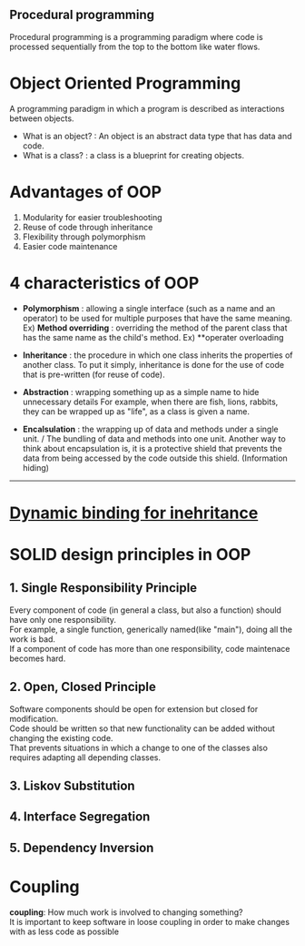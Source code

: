 ## Procedural programming
Procedural programming is a programming paradigm where code is processed sequentially from the top to the bottom like water flows.

# Object Oriented Programming
A programming paradigm in which a program is described as interactions between objects.

* What is an object? : An object is an abstract data type that has data and code.
* What is a class? : a class is a blueprint for creating objects.

# Advantages of OOP
1. Modularity for easier troubleshooting
2. Reuse of code through inheritance
3. Flexibility through polymorphism
4. Easier code maintenance

# 4 characteristics of OOP
* **Polymorphism** : allowing a single interface (such as a name and an operator) to be used for multiple purposes that have the same meaning.
Ex) **Method overriding** : overriding the method of the parent class that has the same name as the child's method.
Ex) **operater overloading

* **Inheritance** : the procedure in which one class inherits the properties of another class.
To put it simply, inheritance is done for the use of code that is pre-written (for reuse of code).

* **Abstraction** : wrapping something up as a simple name to hide unnecessary details
For example, when there are fish, lions, rabbits, they can be wrapped up as "life", as a class is given a name.

* **Encalsulation** : the wrapping up of data and methods under a single unit. / The bundling of data and methods into one unit.
Another way to think about encapsulation is, it is a protective shield that prevents the data from being accessed by the code outside this shield. (Information hiding)
---

# [Dynamic binding for inehritance](https://github.com/vacu9708/Fundamental-knowledge/blob/main/Software%20engineering/Object%20Oriented%20Programming/dynamic%20binding.md)

# SOLID design principles in OOP
## 1. Single Responsibility Principle
Every component of code (in general a class, but also a function) should have only one responsibility.<br>
For example, a single function, generically named(like "main"), doing all the work is bad.<br>
If a component of code has more than one responsibility, code maintenace becomes hard.<br>

## 2. Open, Closed Principle
Software components should be open for extension but closed for modification.<br>
Code should be written so that new functionality can be added without changing the existing code.<br>
That prevents situations in which a change to one of the classes also requires adapting all depending classes.<br>

## 3. Liskov Substitution
## 4. Interface Segregation
## 5. Dependency Inversion

# Coupling
**coupling**: How much work is involved to changing something?<br>
It is important to keep software in loose coupling in order to make changes with as less code as possible
